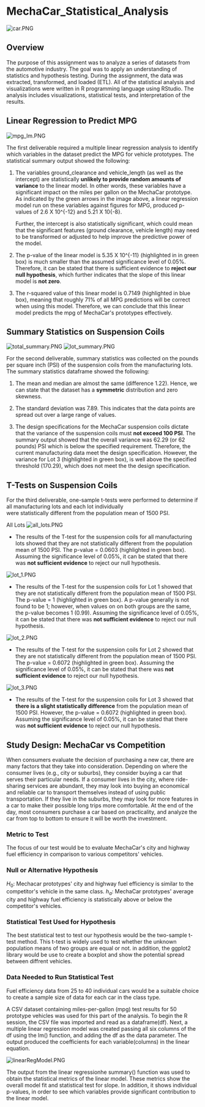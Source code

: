 # MechaCar_Statistical_Analysis

![car.PNG](PNGs/car.png)

## Overview

The purpose of this assignment was to analyze a series of datasets from the automotive industry. The goal was to apply an understanding of statistics and hypothesis testing. During the assignment, the data was extracted, transformed, and loaded (ETL). All of the statistical analysis and visualizations were written in R programming language using RStudio. The analysis includes visualizations, statistical tests, and interpretation of the results.


## Linear Regression to Predict MPG

![mpg_lm.PNG](PNGs/mpg_lm.png)

The first deliverable required a multiple linear regression analysis to identify which variables in the dataset predict the MPG for vehicle prototypes.
The statistical summary output showed the following:

1. The variables ground_clearance and vehicle_length (as well as the intercept) are statistically 
   **unlikely to provide random amounts of variance** to the linear model. In other words, these variables 
   have a significant impact on the miles per gallon on the MechaCar prototype. As indicated by the green arrows in the image above, 
   a linear regression model run on these variables against figures for MPG, produced p-values of 2.6 X 10^{-12} and 5.21 X 10{-8}.

   Further, the intercept is also statistically significant, which could mean that the significant 
   features (ground clearance, vehicle length) may need to be transformed or adjusted to help 
   improve the predictive power of the model.

2. The p-value of the linear model is 5.35 X 10^{-11} (highlighted in in green box) is much smaller than the 
   assumed significance level of 0.05%. Therefore, it can be stated that there is sufficient evidence 
   to **reject our null hypothesis**, which further indicates that the slope of this linear model is **not zero**.

3. The r-squared value of this linear model is 0.7149 (highlighted in blue box), meaning that roughly 71% of all MPG 
   predictions will be correct when using this model. Therefore, we can conclude that this 
   linear model predicts the mpg of MechaCar's  prototypes effectively.


## Summary Statistics on Suspension Coils

![total_summary.PNG](PNGs/total_summary.PNG)
![lot_summary.PNG](PNGS/lot_summary.png)

For the second deliverable, summary statistics was collected on the pounds per square inch (PSI) of 
the suspension coils from the manufacturing lots.
The summary statistics dataframe showed the following:

1. The mean and median are almost the same (difference 1.22). Hence, we can state that 
   the dataset has a **symmetric** distribution and zero skewness.

2. The standard deviation was 7.89. This indicates that the data points are spread out 
   over a large range of values.

3. The design specifications for the MechaCar suspension coils dictate that the  variance 
   of the suspension coils must **not exceed 100 PSI**. The summary output showed that the overall variance 
   was 62.29 (or 62 pounds) PSI which is below the specified requirement. Therefore, the current 
   manufacturing data meet the design specification. However, the variance for Lot 3 (highlighted in green box), 
   is well above the specified threshold (170.29), which does not meet the the design specification.



## T-Tests on Suspension Coils

For the third deliverable, one-sample t-tests were performed to determine if all manufacturing lots and each lot individually  
were statistically different from the population mean of 1500 PSI. 

All Lots
![all_lots.PNG](PNGs/all_lots.png)
- The results of the T-test for the suspension coils for all manufacturing lots showed that they are not statistically different from the population mean of 1500 PSI. The p-value = 0.0603  (highlighted in green box). Assuming the significance level of 0.05%, it can be stated that there was **not sufficient evidence** to reject our null hypothesis.

![lot_1.PNG](PNGs/lot_1.png)
- The results of the T-test for the suspension coils for Lot 1 showed that they are not statistically different from the population mean of 1500 PSI. The p-value = 1 (highlighted in green box). A p-value generally is not found to be 1; however, when values on on both groups are the same, the p-value becomes 1 (0.99). Assuming the significance level of 0.05%, it can be stated that there was **not sufficient evidence** to reject our null hypothesis.

![lot_2.PNG](PNGs/lot_2.png)
- The results of the T-test for the suspension coils for Lot 2 showed that they are not statistically different from the population mean of 1500 PSI. The p-value = 0.6072 (highlighted in green box). Assuming the significance level of 0.05%, it can be stated that there was **not sufficient evidence** to reject our null hypothesis.

![lot_3.PNG](PNGs/lot_3.png)
- The results of the T-test for the suspension coils for Lot 3 showed that **there is a slight statistically difference** from the population mean of 1500 PSI. However, the p-value = 0.6072 (highlighted in green box). Assuming the significance level of 0.05%, it can be stated that there was **not sufficient evidence** to reject our null hypothesis.


## Study Design: MechaCar vs Competition

When consumers evaluate the decision of purchasing a new car, there are many factors that they take into consideration. Depending on where the consumer lives (e.g., city or suburbs), they consider buying a car that serves their particular needs. If a consumer lives in the city, where ride-sharing services are abundant, they may look into buying an economical and reliable car to transport themselves instead of using public transportation. If they live in the suburbs, they may look for more features in a car to make their possible long trips more comfortable. At the end of the day, most consumers purchase a car based on practicality, and analyze the car from top to bottom to ensure it will be worth the investment.

### Metric to Test

The focus of our test would be to evaluate MechaCar's city and highway fuel efficiency in comparison to various competitors' vehicles.

### Null or Alternative Hypothesis

$H_{0}$: Mechacar prototypes' city and highway fuel efficiency is similar to the competitor's vehicle in the same class.
$h_{a}$: MechaCar prototypes' average city and highway fuel efficiency is statistically above or below the competitor's vehicles.

### Statistical Test Used for Hypothesis

The best statistical test to test our hypothesis would be the two-sample t-test method. This t-test is widely used to test whether the unknown population means of two groups are equal or not. in addition, the ggplot2 library would be use to create a boxplot and show the potential spread between diffrent vehicles.

### Data Needed to Run Statistical Test
 Fuel efficiency data from 25 to 40 individual cars would be a suitable choice to create a sample size of data for each car in the class type. 


A CSV dataset containing miles-per-gallon (mpg) test results for 50 prototype vehicles was used for this part of the analysis. 
To begin the R session, the CSV file was imported and read as a dataframe(df). Next, a multiple linear regression model was created 
passing all six columns of the df using the lm() function, and adding the df as the data parameter. The output produced the coefficients 
for each variable(columns) in the linear equation.

![linearRegModel.PNG](PNGs/linearRegModel.png)


The output from the linear regressionhe summary() function was used to obtain the statistical metrics of the linear model. These metrics show the overall model fit and statistical test for slope. In addition, it shows individual p-values, in order to see which variables provide significant contribution to the linear model. 